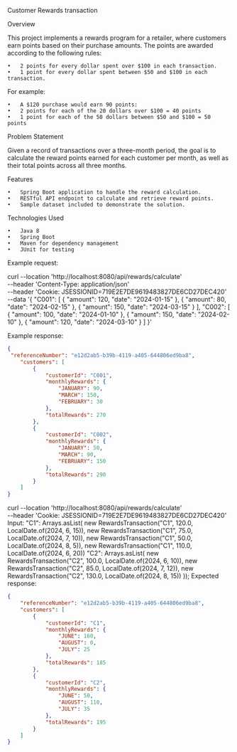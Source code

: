 Customer Rewards transaction

Overview

This project implements a rewards program for a retailer, where customers earn points based on their purchase amounts. The points are awarded according to the following rules:

	•	2 points for every dollar spent over $100 in each transaction.
	•	1 point for every dollar spent between $50 and $100 in each transaction.

For example:

	•	A $120 purchase would earn 90 points:
	•	2 points for each of the 20 dollars over $100 = 40 points
	•	1 point for each of the 50 dollars between $50 and $100 = 50 points

Problem Statement

Given a record of transactions over a three-month period, the goal is to calculate the reward points earned for each customer per month, as well as their total points across all three months.

Features

	•	Spring Boot application to handle the reward calculation.
	•	RESTful API endpoint to calculate and retrieve reward points.
	•	Sample dataset included to demonstrate the solution.

Technologies Used

	•	Java 8
	•	Spring Boot
	•	Maven for dependency management
	•	JUnit for testing
Example request:

curl --location 'http://localhost:8080/api/rewards/calculate' \
--header 'Content-Type: application/json' \
--header 'Cookie: JSESSIONID=719E2E7DE9619483827DE6CD27DEC420' \
--data '{
    "C001": [
        {
            "amount": 120,
            "date": "2024-01-15"
        },
        {
            "amount": 80,
            "date": "2024-02-15"
        },
        {
            "amount": 150,
            "date": "2024-03-15"
        }
    ],
    "C002": [
        {
            "amount": 100,
            "date": "2024-01-10"
        },
        {
            "amount": 150,
            "date": "2024-02-10"
        },
        {
            "amount": 120,
            "date": "2024-03-10"
        }
    ]
}'

Example response:
```json
{
 "referenceNumber": "e12d2ab5-b39b-4119-a405-644806ed9ba8",
    "customers": [
        {
            "customerId": "C001",
            "monthlyRewards": {
                "JANUARY": 90,
                "MARCH": 150,
                "FEBRUARY": 30
            },
            "totalRewards": 270
        },
        {
            "customerId": "C002",
            "monthlyRewards": {
                "JANUARY": 50,
                "MARCH": 90,
                "FEBRUARY": 150
            },
            "totalRewards": 290
        }
    ]
}
```
curl --location 'http://localhost:8080/api/rewards/calculate' \
--header 'Cookie: JSESSIONID=719E2E7DE9619483827DE6CD27DEC420'
Input:
"C1": Arrays.asList(
	                new RewardsTransaction("C1", 120.0, LocalDate.of(2024, 6, 15)),
	                new RewardsTransaction("C1", 75.0, LocalDate.of(2024, 7, 10)),
	                new RewardsTransaction("C1", 50.0, LocalDate.of(2024, 8, 5)),
	                new RewardsTransaction("C1", 110.0, LocalDate.of(2024, 6, 20))
		 "C2": Arrays.asList(
	                new RewardsTransaction("C2", 100.0, LocalDate.of(2024, 6, 10)),
	                new RewardsTransaction("C2", 85.0, LocalDate.of(2024, 7, 12)),
	                new RewardsTransaction("C2", 130.0, LocalDate.of(2024, 8, 15))
	        ));
Expected response:
```json
{
    "referenceNumber": "e12d2ab5-b39b-4119-a405-644806ed9ba8",
    "customers": [
        {
            "customerId": "C1",
            "monthlyRewards": {
                "JUNE": 160,
                "AUGUST": 0,
                "JULY": 25
            },
            "totalRewards": 185
        },
        {
            "customerId": "C2",
            "monthlyRewards": {
                "JUNE": 50,
                "AUGUST": 110,
                "JULY": 35
            },
            "totalRewards": 195
        }
    ]
}
```

